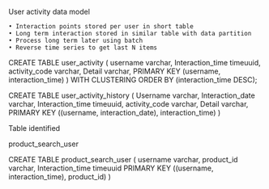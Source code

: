 
User activity data model

	• Interaction points stored per user in short table
	• Long term interaction stored in similar table with data partition
	• Process long term later using batch 
	• Reverse time series to get last N items


CREATE TABLE user_activity (
username varchar,
Interaction_time timeuuid,
activity_code varchar,
Detail varchar,
PRIMARY KEY (username, interaction_time)
) WITH CLUSTERING ORDER BY (interaction_time DESC);


CREATE TABLE user_activity_history (
Username varchar,
Interaction_date varchar,
Interaction_time timeuuid,
activity_code varchar,
Detail varchar,
PRIMARY KEY ((username, interaction_date), interaction_time)
)


Table identified

product_search_user

CREATE TABLE product_search_user (
username varchar,
product_id varchar,
Interaction_time timeuuid
PRIMARY KEY ((username, interaction_time), product_id)
)

